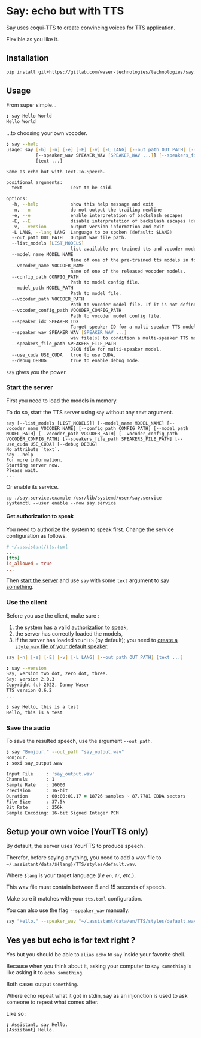 # Say: echo but with TTS

Say uses coqui-TTS to create convincing voices for TTS application.

Flexible as you like it.

## Installation

```zsh
pip install git+https://gitlab.com/waser-technologies/technologies/say.git
```

## Usage

From super simple...

```zsh
❯ say Hello World
Hello World
```

...to choosing your own vocoder.

```zsh
❯ say --help
usage: say [-h] [-n] [-e] [-E] [-v] [-L LANG] [--out_path OUT_PATH] [--list_models [LIST_MODELS]] [--model_name MODEL_NAME] [--vocoder_name VOCODER_NAME] [--config_path CONFIG_PATH] [--model_path MODEL_PATH] [--vocoder_path VOCODER_PATH] [--vocoder_config_path VOCODER_CONFIG_PATH] [--speaker_idx SPEAKER_IDX]
           [--speaker_wav SPEAKER_WAV [SPEAKER_WAV ...]] [--speakers_file_path SPEAKERS_FILE_PATH] [--use_cuda USE_CUDA] [--debug DEBUG]
           [text ...]

Same as echo but with Text-To-Speech.

positional arguments:
  text                  Text to be said.

options:
  -h, --help            show this help message and exit
  -n, --n               do not output the trailing newline
  -e, --e               enable interpretation of backslash escapes
  -E, --E               disable interpretation of backslash escapes (default)
  -v, --version         output version information and exit
  -L LANG, --lang LANG  Language to be spoken (default: $LANG)
  --out_path OUT_PATH   Output wav file path.
  --list_models [LIST_MODELS]
                        list available pre-trained tts and vocoder models.
  --model_name MODEL_NAME
                        Name of one of the pre-trained tts models in format <language>/<dataset>/<model_name>
  --vocoder_name VOCODER_NAME
                        name of one of the released vocoder models.
  --config_path CONFIG_PATH
                        Path to model config file.
  --model_path MODEL_PATH
                        Path to model file.
  --vocoder_path VOCODER_PATH
                        Path to vocoder model file. If it is not defined, model uses GL as vocoder. Please make sure that you installed vocoder library before (WaveRNN).
  --vocoder_config_path VOCODER_CONFIG_PATH
                        Path to vocoder model config file.
  --speaker_idx SPEAKER_IDX
                        Target speaker ID for a multi-speaker TTS model.
  --speaker_wav SPEAKER_WAV [SPEAKER_WAV ...]
                        wav file(s) to condition a multi-speaker TTS model with a Speaker Encoder. You can give multiple file paths. The d_vectors is computed as their average.
  --speakers_file_path SPEAKERS_FILE_PATH
                        JSON file for multi-speaker model.
  --use_cuda USE_CUDA   true to use CUDA.
  --debug DEBUG         true to enable debug mode.
```

`say` gives you the power.

### Start the server

First you need to load the models in memory.

To do so, start the TTS server using `say` without any `text` argument.

```
say [--list_models [LIST_MODELS]] [--model_name MODEL_NAME] [--vocoder_name VOCODER_NAME] [--config_path CONFIG_PATH] [--model_path MODEL_PATH] [--vocoder_path VOCODER_PATH] [--vocoder_config_path VOCODER_CONFIG_PATH] [--speakers_file_path SPEAKERS_FILE_PATH] [--use_cuda USE_CUDA] [--debug DEBUG]
No attribute `text`.
say --help
For more information.
Starting server now.
Please wait.
...
```

Or enable its service.

```
cp ./say.service.example /usr/lib/systemd/user/say.service
systemctl --user enable --now say.service
```

#### Get authorization to speak

You need to authorize the system to speak first. Change the service configuration as follows.

```toml
# ~/.assistant/tts.toml
...
[tts]
is_allowed = true
...
```

Then [start the server](#start-the-server) and use `say` with some `text` argument to [say something](#use-the-client).

### Use the client

Before you use the client, make sure :
  1. the system has a valid [authorization to speak](#get-authorization-to-speak), 
  2. the server has correctly loaded the models,
  3. if the server has loaded `YourTTS` (by default); you need to [create a `style_wav` file of your default speaker](#setup-your-own-voice-yourtts-only).


```zsh
say [-n] [-e] [-E] [-v] [-L LANG] [--out_path OUT_PATH] [text ...]

❯ say --version
Say, version two dot, zero dot, three.
Say: version 2.0.3
Copyright (c) 2022, Danny Waser
TTS version 0.6.2
...

❯ say Hello, this is a test
Hello, this is a test
```

### Save the audio

To save the resulted speech, use the argument `--out_path`.

```zsh
❯ say "Bonjour." --out_path "say_output.wav"
Bonjour.
❯ soxi say_output.wav

Input File     : 'say_output.wav'
Channels       : 1
Sample Rate    : 16000
Precision      : 16-bit
Duration       : 00:00:01.17 = 18726 samples ~ 87.7781 CDDA sectors
File Size      : 37.5k
Bit Rate       : 256k
Sample Encoding: 16-bit Signed Integer PCM
```

## Setup your own voice (YourTTS only)

By default, the server uses YourTTS to produce speech.

Therefor, before saying anything, you need to add a wav file to `~/.assistant/data/${lang}/TTS/styles/default.wav`.

Where `$lang` is your target language (_i.e_ _`en`_, _`fr`_, _etc._).

This wav file must contain between 5 and 15 seconds of speech.

Make sure it matches with your `tts.toml` configuration.

You can also use the flag `--speaker_wav` manually.

```zsh
say "Hello." --speaker_wav "~/.assistant/data/en/TTS/styles/default.wav"
```

## Yes yes but echo is for text right ?

Yes but you should be able to `alias` `echo` to `say` inside your favorite shell.

Because when you think about it, asking your computer to `say something` is like asking it to `echo something`.

Both cases output `something`.

Where echo repeat what it got in stdin, say as an injonction is used to ask someone to repeat what comes after.

Like so :
```
❯ Assistant, say Hello.
[Assistant] Hello.
```